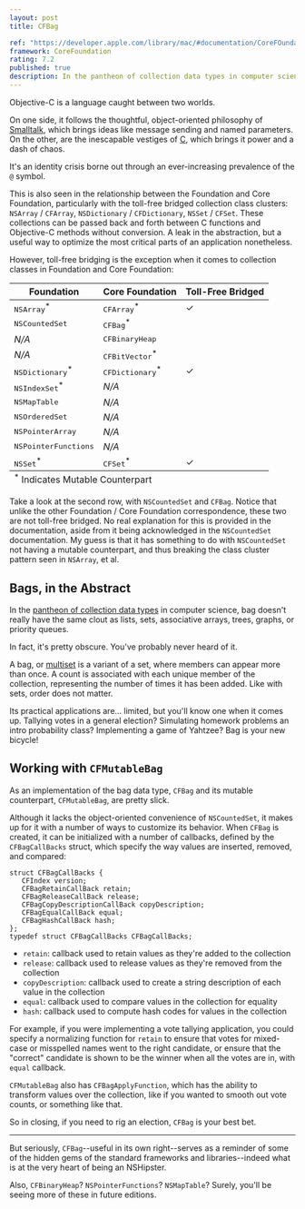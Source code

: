 ```yaml
---
layout: post
title: CFBag

ref: "https://developer.apple.com/library/mac/#documentation/CoreFOundation/Reference/CFMutableBagRef/Reference/reference.html"
framework: CoreFoundation
rating: 7.2
published: true
description: In the pantheon of collection data types in computer science, bag doesn't really have the same clout as lists, sets, associative arrays, trees, graphs, or priority queues. In fact, it's pretty obscure. You've probably never heard of it.
---
```


Objective-C is a language caught between two worlds. 

On one side, it follows the thoughtful, object-oriented philosophy of [Smalltalk](http://en.wikipedia.org/wiki/Smalltalk), which brings ideas like message sending and named parameters. On the other, are the inescapable vestiges of <a href="http://en.wikipedia.org/wiki/C_(programming_language)">C</a>, which brings it power and a dash of chaos.

It's an identity crisis borne out through an ever-increasing prevalence of the `@` symbol.

This is also seen in the relationship between the Foundation and Core Foundation, particularly with the toll-free bridged collection class clusters: `NSArray` / `CFArray`, `NSDictionary` / `CFDictionary`, `NSSet` / `CFSet`. These collections can be passed back and forth between C functions and Objective-C methods without conversion. A leak in the abstraction, but a useful way to optimize the most critical parts of an application nonetheless.

However, toll-free bridging is the exception when it comes to collection classes in Foundation and Core Foundation:

<table>
  <thead>
    <tr>
      <th>Foundation</th>
      <th>Core Foundation</th>
      <th>Toll-Free Bridged</th>
    </tr>
  </thead>
  <tbody>
    <tr>
      <td><tt>NSArray</tt><sup>*</sup></td>
      <td><tt>CFArray</tt><sup>*</sup></td>
      <td>✓</td>
    </tr>
    <tr>
      <td><tt>NSCountedSet</tt></td>
      <td><tt>CFBag</tt><sup>*</sup></td>
      <td></td>
    </tr>
    <tr>
      <td><em>N/A</em></td>
      <td><tt>CFBinaryHeap</tt></td>
      <td></td>
    </tr>
    <tr>
      <td><em>N/A</em></td>
      <td><tt>CFBitVector</tt><sup>*</sup></td>
      <td></td>
    </tr>
    <tr>
      <td><tt>NSDictionary</tt><sup>*</sup></td>
      <td><tt>CFDictionary</tt><sup>*</sup></td>
      <td>✓</td>
    </tr>
    <tr>
      <td><tt>NSIndexSet</tt><sup>*</sup></td>
      <td><em>N/A</em></td>
      <td></td>
    </tr>
    <tr>
      <td><tt>NSMapTable</tt></td>
      <td><em>N/A</em></td>
      <td></td>
    </tr>
    <tr>
      <td><tt>NSOrderedSet</tt></td>
      <td><em>N/A</em></td>
      <td></td>
    </tr>
    <tr>
      <td><tt>NSPointerArray</tt></td>
      <td><em>N/A</em></td>
      <td></td>
    </tr>
    <tr>
      <td><tt>NSPointerFunctions</tt></td>
      <td><em>N/A</em></td>
      <td></td>
    </tr>
    <tr>
      <td><tt>NSSet</tt><sup>*</sup></td>
      <td><tt>CFSet</tt><sup>*</sup></td>
      <td>✓</td>
    </tr>
  </tbody>
  <tfoot>
    <tr>
      <td colspan="3"><sup>*</sup> Indicates Mutable Counterpart</td> 
    </tr>
  </tfoot>
</table>

Take a look at the second row, with `NSCountedSet` and `CFBag`. Notice that unlike the other Foundation / Core Foundation correspondence, these two are not toll-free bridged. No real explanation for this is provided in the documentation, aside from it being acknowledged in the `NSCountedSet` documentation. My guess is that it has something to do with `NSCountedSet` not having a mutable counterpart, and thus breaking the class cluster pattern seen in `NSArray`, et al.

## Bags, in the Abstract

In the <a href="http://en.wikipedia.org/wiki/Collection_(abstract_data_type)">pantheon of collection data types</a> in computer science, bag doesn't really have the same clout as lists, sets, associative arrays, trees, graphs, or priority queues. 

In fact, it's pretty obscure. You've probably never heard of it.

A bag, or [multiset](http://en.wikipedia.org/wiki/Multiset) is a variant of a set, where members can appear more than once. A count is associated with each unique member of the collection, representing the number of times it has been added. Like with sets, order does not matter.

Its practical applications are... limited, but you'll know one when it comes up. Tallying votes in a general election? Simulating homework problems an intro probability class? Implementing a game of Yahtzee? Bag is your new bicycle!

## Working with `CFMutableBag`

As an implementation of the bag data type, `CFBag` and its mutable counterpart, `CFMutableBag`, are pretty slick. 

Although it lacks the object-oriented convenience of `NSCountedSet`, it makes up for it with a number of ways to customize its behavior. When `CFBag` is created, it can be initialized with a number of callbacks, defined by the `CFBagCallBacks` struct, which specify the way values are inserted, removed, and compared:

    struct CFBagCallBacks {
       CFIndex version;
       CFBagRetainCallBack retain;
       CFBagReleaseCallBack release;
       CFBagCopyDescriptionCallBack copyDescription;
       CFBagEqualCallBack equal;
       CFBagHashCallBack hash;
    };
    typedef struct CFBagCallBacks CFBagCallBacks;

- `retain`: callback used to retain values as they're added to the collection
- `release`: callback used to release values as they're removed from the collection
- `copyDescription`: callback used to create a string description of each value in the collection
- `equal`: callback used to compare values in the collection for equality
- `hash`: callback used to compute hash codes for values in the collection

For example, if you were implementing a vote tallying application, you could specify a normalizing function for `retain` to ensure that votes for mixed-case or misspelled names went to the right candidate, or ensure that the "correct" candidate is shown to be the winner when all the votes are in, with `equal` callback. 

`CFMutableBag` also has `CFBagApplyFunction`, which has the ability to transform values over the collection, like if you wanted to smooth out vote counts, or something like that.

So in closing, if you need to rig an election, `CFBag` is your best bet.

---

But seriously, `CFBag`--useful in its own right--serves as a reminder of some of the hidden gems of the standard frameworks and libraries--indeed what is at the very heart of being an NSHipster. 

Also, `CFBinaryHeap`? `NSPointerFunctions`? `NSMapTable`? Surely, you'll be seeing more of these in future editions.

